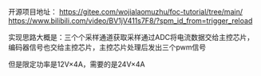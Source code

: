 开源项目地址：
https://gitee.com/wojialaomuzhu/foc-tutorial/tree/main/
https://www.bilibili.com/video/BV1jV411s7F8/?spm_id_from=trigger_reload

实现思路大概是：三个个采样通道获取采样通过ADC将电流数据交给主控芯片，编码器信号也交给主控芯片，主控芯片处理后发出三个pwm信号

但是限定功率是12V×4A，需要的是24V×4A
